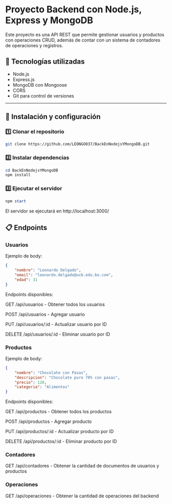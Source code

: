 # Proyecto Backend con Node.js, Express y MongoDB

Este proyecto es una API REST que permite gestionar usuarios y productos con operaciones CRUD, además de contar con un sistema de contadores de operaciones y registros.

## 📌 Tecnologías utilizadas

- Node.js
- Express.js
- MongoDB con Mongoose
- CORS
- Git para control de versiones

---

## 🚀 Instalación y configuración

### 1️⃣ Clonar el repositorio
```bash
git clone https://github.com/LEONGO037/BackEnNodejsYMongoDB.git
```
### 2️⃣ Instalar dependencias
```powershell
cd BackEnNodejsYMongoDB
npm install
```

### 3️⃣ Ejecutar el servidor
```powershell
npm start
```
El servidor se ejecutará en http://localhost:3000/

## 📋 Endpoints
### Usuarios
Ejemplo de body:

```json
{
    "nombre": "Leonardo Delgado",
    "email": "leonardo.delgado@ucb.edu.bo.com",
    "edad": 31
}
```
Endpoints disponibles:

GET /api/usuarios - Obtener todos los usuarios

POST /api/usuarios - Agregar usuario

PUT /api/usuarios/:id - Actualizar usuario por ID

DELETE /api/usuarios/:id - Eliminar usuario por ID

### Productos
Ejemplo de body:

```json
{
    "nombre": "Chocolate con Pasas",
    "descripcion": "Chocolate puro 70% con pasas",
    "precio": 120,
    "categoria": "Alimentos"
}
```
Endpoints disponibles:

GET /api/productos - Obtener todos los productos

POST /api/productos - Agregar producto

PUT /api/productos/:id - Actualizar producto por ID

DELETE /api/productos/:id - Eliminar producto por ID

### Contadores
GET /api/contadores - Obtener la cantidad de documentos de usuarios y productos

### Operaciones
GET /api/operaciones - Obtener la cantidad de operaciones del backend